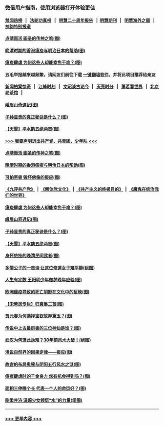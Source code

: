 ### [微信用户指南，使用浏览器打开体验更佳](https://github.com/gfw-breaker/banned-news1/blob/master/indexes/wechat-guide.md?t=0)
#### [禁闻热榜](热点新闻.md?t=0)  &nbsp;&nbsp;|&nbsp;&nbsp; [法轮功真相](https://github.com/gfw-breaker/truth/blob/master/README.md?t=0) &nbsp;&nbsp;|&nbsp;&nbsp; [明慧二十周年报告](https://github.com/gfw-breaker/mh-reports/blob/master/README.md?t=0) &nbsp;&nbsp;|&nbsp;&nbsp;[明慧期刊](https://github.com/gfw-breaker/mh-qikan) &nbsp;&nbsp;|&nbsp;&nbsp; [明慧海外之窗](https://github.com/gfw-breaker/mh-news/blob/master/README.md?t=0) &nbsp;&nbsp;|&nbsp;&nbsp; [神韵特别报道](https://github.com/gfw-breaker/mh-news/blob/master/shenyun.md?t=0)
#### [点睛而活 画圣的传神之笔(图)](../pages/p7/921583.md?t=02060044) 
#### [晚清时期的香港瘟疫与明治日本的帮助(图)](../pages/p7/921674.md?t=02060044) 
#### [瘟疫肆虐 为何这些人却能幸免于难？(图)](../pages/p7/921768.md?t=02060044) 
#### 五毛举报越来越频繁，请网友们前往下载 [一键翻墙软件](https://github.com/gfw-breaker/ssr-accounts)，并将此项目推荐给亲友
#### [新闻拍案惊奇](https://github.com/gfw-breaker/banned-news1/blob/master/pages/link4.md) &nbsp;&nbsp;|&nbsp;&nbsp; [江峰时刻](https://github.com/gfw-breaker/banned-news1/blob/master/pages/link4.md) &nbsp;&nbsp;|&nbsp;&nbsp; [文昭谈古论今](https://github.com/gfw-breaker/banned-news1/blob/master/pages/link4.md) &nbsp;&nbsp;|&nbsp;&nbsp; [天亮时分](https://github.com/gfw-breaker/banned-news1/blob/master/pages/link4.md) &nbsp;&nbsp;|&nbsp;&nbsp; [萧茗看世界](https://github.com/gfw-breaker/banned-news1/blob/master/pages/link4.md) &nbsp;&nbsp;|&nbsp;&nbsp; [北京老茶馆](https://github.com/gfw-breaker/banned-news1/blob/master/pages/link4.md) &nbsp;&nbsp;|&nbsp;&nbsp; 
#### [峨眉山奇遇记(图)](../pages/p7/921442.md?t=02060044) 
#### [子孙显贵的真正秘诀是什么？(图)](../pages/p7/921334.md?t=02060044) 
#### [【天雪】平水韵五绝两首(图)](../pages/p7/921604.md?t=02060044) 
#### [>>> 我要声明退出共产党、共青团、少年队 <<<](https://github.com/begood0513/goodnews/blob/master/quit/letter.md) 
#### [点睛而活 画圣的传神之笔(图)](../pages/p7/921583.md?t=02060044) 
#### [晚清时期的香港瘟疫与明治日本的帮助(图)](../pages/p7/921674.md?t=02060044) 
#### [可怕至极 毁坏佛像的报应(图)](../pages/p7/921437.md?t=02060044) 
#### [《九评共产党》](https://github.com/begood0513/9ping.md/blob/master/README.md) &nbsp;|&nbsp; [《解体党文化》](../../../../jtdwh.md/blob/master/README.md)  &nbsp;|&nbsp; [《共产主义的终极目的》](../../../../gczydzjmd.md/blob/master/README.md) &nbsp;|&nbsp; [《魔鬼在统治我们的世界》](../../../../mgztzwmdsj.md/blob/master/README.md) 
#### [瘟疫肆虐 为何这些人却能幸免于难？(图)](../pages/p7/921768.md?t=02060044) 
#### [峨眉山奇遇记(图)](../pages/p7/921442.md?t=02060044) 
#### [子孙显贵的真正秘诀是什么？(图)](../pages/p7/921334.md?t=02060044) 
#### [【天雪】平水韵五绝两首(图)](../pages/p7/921604.md?t=02060044) 
#### [身怀绝技的晚清民间武者(图)](../pages/p7/921488.md?t=02060044) 
#### [多情公子的一首诗 让这位修道女子难平静(组图)](../pages/p7/886851.md?t=02060044) 
#### [人生有定数 王阳明少年做梦晚年应验(图)](../pages/p7/921608.md?t=02060044) 
#### [欧洲瘟疫导致的死亡阴影在文化中的反映(图)](../pages/p7/921313.md?t=02060044) 
#### [【宋紫凤专栏】归真集二首(图)](../pages/p7/921582.md?t=02060044) 
#### [贾元春为何选择宝钗放弃黛玉？(图)](../pages/p7/921330.md?t=02060044) 
#### [传说中上古最厉害的三位神仙是谁？(图)](../pages/p7/921337.md?t=02060044) 
#### [武汉为何遭此劫难？30年前风水大破！(组图)](../pages/p7/921355.md?t=02060044) 
#### [浅说自然界的因果定律——报应(图)](../pages/p7/921325.md?t=02060044) 
#### [故宫的布局奥秘与阴阳五行风水之谜(图)](../pages/p7/921340.md?t=02060044) 
#### [瘟疫肆虐时的千金良方 您有机会得到吗？(图)](../pages/p7/921293.md?t=02060044) 
#### [面相三停哪个长 代表一个人的命运好？(图)](../pages/p7/892043.md?t=02060044) 
#### [刚柔并济 温婉少女领悟“水”的力量(组图)](../pages/p7/921088.md?t=02060044) 

----
#### [ >>> 更早内容 <<< ](../indexes/p7-earlier.md)
